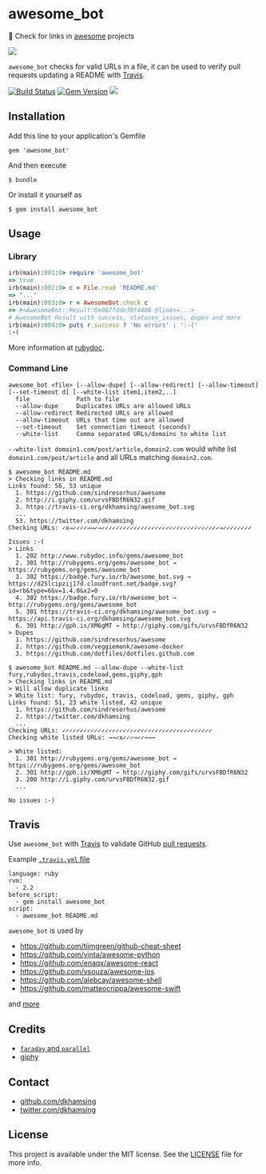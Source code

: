 # awesome_bot

:rocket: Check for links in [awesome](https://github.com/sindresorhus/awesome) projects

![](http://i.giphy.com/urvsFBDfR6N32.gif)

`awesome_bot` checks for valid URLs in a file, it can be used to verify pull requests updating a README with [Travis](#travis).

[![Build Status](https://travis-ci.org/dkhamsing/awesome_bot.svg)](https://travis-ci.org/dkhamsing/awesome_bot)
[![Gem Version](https://badge.fury.io/rb/awesome_bot.svg)](https://badge.fury.io/rb/awesome_bot)
[![](https://img.shields.io/badge/awesome-status-brightgreen.svg)](status.md)

## Installation

Add this line to your application's Gemfile

    gem 'awesome_bot'

And then execute

    $ bundle

Or install it yourself as

    $ gem install awesome_bot

## Usage

### Library

```ruby
irb(main):001:0> require 'awesome_bot'
=> true
irb(main):002:0> c = File.read 'README.md'
=> "..."
irb(main):003:0> r = AwesomeBot.check c
=> #<AwesomeBot::Result:0x007fdde39f4408 @links=...>
# AwesomeBot Result with success, statuses_issues, dupes and more
irb(main):004:0> puts r.success ? 'No errors' : ':-('
:-(
```

More information at [rubydoc](http://www.rubydoc.info/gems/awesome_bot).

### Command Line

    awesome_bot <file> [--allow-dupe] [--allow-redirect] [--allow-timeout] [--set-timeout d] [--white-list item1,item2,..]
      file             Path to file
      --allow-dupe     Duplicates URLs are allowed URLs
      --allow-redirect Redirected URLs are allowed
      --allow-timeout  URLs that time out are allowed
      --set-timeout    Set connection timeout (seconds)
      --white-list     Comma separated URLs/domains to white list

`--white-list domain1.com/post/article,domain2.com` would white list `domain1.com/post/article` and all URLs matching `domain2.com`.

```shell
$ awesome_bot README.md
> Checking links in README.md
Links found: 56, 53 unique
  1. https://github.com/sindresorhus/awesome
  2. http://i.giphy.com/urvsFBDfR6N32.gif
  3. https://travis-ci.org/dkhamsing/awesome_bot.svg
  ...
  53. https://twitter.com/dkhamsing
Checking URLs: ✓x→✓✓✓✓→→✓→✓✓✓✓✓✓✓✓✓✓✓✓✓✓✓✓✓✓✓✓✓✓✓✓✓✓✓✓✓✓✓✓✓→✓✓✓✓✓✓✓✓

Issues :-(
> Links 
  1. 202 http://www.rubydoc.info/gems/awesome_bot
  2. 301 http://rubygems.org/gems/awesome_bot → https://rubygems.org/gems/awesome_bot
  3. 302 https://badge.fury.io/rb/awesome_bot.svg → https://d25lcipzij17d.cloudfront.net/badge.svg?id=rb&type=6&v=1.4.0&x2=0
  4. 302 https://badge.fury.io/rb/awesome_bot → http://rubygems.org/gems/awesome_bot
  5. 301 https://travis-ci.org/dkhamsing/awesome_bot.svg → https://api.travis-ci.org/dkhamsing/awesome_bot.svg
  6. 301 http://gph.is/XM6gMT → http://giphy.com/gifs/urvsFBDfR6N32
> Dupes 
  1. https://github.com/sindresorhus/awesome
  2. https://github.com/veggiemonk/awesome-docker
  3. https://github.com/dotfiles/dotfiles.github.com  
```

```shell
$ awesome_bot README.md --allow-dupe --white-list fury,rubydoc,travis,codeload,gems,giphy,gph
> Checking links in README.md
> Will allow duplicate links
> White list: fury, rubydoc, travis, codeload, gems, giphy, gph
Links found: 51, 23 white listed, 42 unique
  1. https://github.com/sindresorhus/awesome
  2. https://twitter.com/dkhamsing
  ...
Checking URLs: ✓✓✓✓✓✓✓✓✓✓✓✓✓✓✓✓✓✓✓✓✓✓✓✓✓✓✓✓✓✓✓✓✓✓✓✓✓✓✓✓✓✓
Checking white listed URLs: →→✓x✓✓✓→✓✓→→→

> White listed:
  1. 301 http://rubygems.org/gems/awesome_bot → https://rubygems.org/gems/awesome_bot
  2. 301 http://gph.is/XM6gMT → http://giphy.com/gifs/urvsFBDfR6N32
  3. 200 http://i.giphy.com/urvsFBDfR6N32.gif
  ...

No issues :-)
```

## Travis

Use `awesome_bot` with [Travis](https://travis-ci.org/) to validate GitHub [pull requests](https://github.com/dkhamsing/open-source-ios-apps/pull/159).

Example [`.travis.yml` file](https://github.com/dkhamsing/open-source-ios-apps/blob/master/.travis.yml)

```
language: ruby
rvm:
  - 2.2
before_script:
  - gem install awesome_bot
script:
  - awesome_bot README.md
```

`awesome_bot` is used by

- https://github.com/tiimgreen/github-cheat-sheet 
- https://github.com/vinta/awesome-python
- https://github.com/enaqx/awesome-react
- https://github.com/vsouza/awesome-ios
- https://github.com/alebcay/awesome-shell 
- https://github.com/matteocrippa/awesome-swift

and [more](status.md)

## Credits

- [`faraday` and `parallel`](awesome_bot.gemspec)
- [giphy](http://gph.is/XM6gMT)

## Contact

- [github.com/dkhamsing](https://github.com/dkhamsing)
- [twitter.com/dkhamsing](https://twitter.com/dkhamsing)

## License

This project is available under the MIT license. See the [LICENSE](LICENSE) file for more info.
